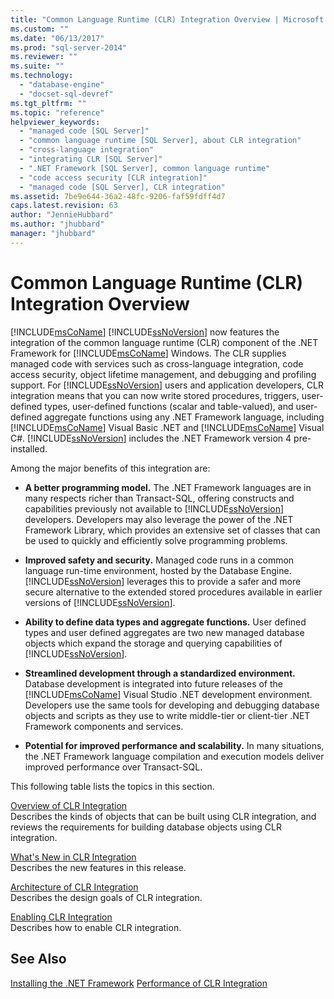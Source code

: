 ```yaml
---
title: "Common Language Runtime (CLR) Integration Overview | Microsoft Docs"
ms.custom: ""
ms.date: "06/13/2017"
ms.prod: "sql-server-2014"
ms.reviewer: ""
ms.suite: ""
ms.technology: 
  - "database-engine"
  - "docset-sql-devref"
ms.tgt_pltfrm: ""
ms.topic: "reference"
helpviewer_keywords: 
  - "managed code [SQL Server]"
  - "common language runtime [SQL Server], about CLR integration"
  - "cross-language integration"
  - "integrating CLR [SQL Server]"
  - ".NET Framework [SQL Server], common language runtime"
  - "code access security [CLR integration]"
  - "managed code [SQL Server], CLR integration"
ms.assetid: 7be9e644-36a2-48fc-9206-faf59fdff4d7
caps.latest.revision: 63
author: "JennieHubbard"
ms.author: "jhubbard"
manager: "jhubbard"
---
```

# Common Language Runtime (CLR) Integration Overview
  [!INCLUDE[msCoName](../../includes/msconame-md.md)] [!INCLUDE[ssNoVersion](../../includes/ssnoversion-md.md)] now features the integration of the common language runtime (CLR) component of the .NET Framework for [!INCLUDE[msCoName](../../includes/msconame-md.md)] Windows. The CLR supplies managed code with services such as cross-language integration, code access security, object lifetime management, and debugging and profiling support. For [!INCLUDE[ssNoVersion](../../includes/ssnoversion-md.md)] users and application developers, CLR integration means that you can now write stored procedures, triggers, user-defined types, user-defined functions (scalar and table-valued), and user-defined aggregate functions using any .NET Framework language, including [!INCLUDE[msCoName](../../includes/msconame-md.md)] Visual Basic .NET and [!INCLUDE[msCoName](../../includes/msconame-md.md)] Visual C#. [!INCLUDE[ssNoVersion](../../includes/ssnoversion-md.md)] includes the .NET Framework version 4 pre-installed.  
  
 Among the major benefits of this integration are:  
  
-   **A better programming model.** The .NET Framework languages are in many respects richer than Transact-SQL, offering constructs and capabilities previously not available to [!INCLUDE[ssNoVersion](../../includes/ssnoversion-md.md)] developers. Developers may also leverage the power of the .NET Framework Library, which provides an extensive set of classes that can be used to quickly and efficiently solve programming problems.  
  
-   **Improved safety and security.** Managed code runs in a common language run-time environment, hosted by the Database Engine. [!INCLUDE[ssNoVersion](../../includes/ssnoversion-md.md)] leverages this to provide a safer and more secure alternative to the extended stored procedures available in earlier versions of [!INCLUDE[ssNoVersion](../../includes/ssnoversion-md.md)].  
  
-   **Ability to define data types and aggregate functions.** User defined types and user defined aggregates are two new managed database objects which expand the storage and querying capabilities of [!INCLUDE[ssNoVersion](../../includes/ssnoversion-md.md)].  
  
-   **Streamlined development through a standardized environment.** Database development is integrated into future releases of the [!INCLUDE[msCoName](../../includes/msconame-md.md)] Visual Studio .NET development environment. Developers use the same tools for developing and debugging database objects and scripts as they use to write middle-tier or client-tier .NET Framework components and services.  
  
-   **Potential for improved performance and scalability.** In many situations, the .NET Framework language compilation and execution models deliver improved performance over Transact-SQL.  
  
 This following table lists the topics in this section.  
  
 [Overview of CLR Integration](../../../2014/database-engine/dev-guide/overview-of-clr-integration.md)  
 Describes the kinds of objects that can be built using CLR integration, and reviews the requirements for building database objects using CLR integration.  
  
 [What's New in CLR Integration](../../../2014/database-engine/dev-guide/what-s-new-in-clr-integration.md)  
 Describes the new features in this release.  
  
 [Architecture of CLR Integration](../../../2014/database-engine/dev-guide/architecture-of-clr-integration.md)  
 Describes the design goals of CLR integration.  
  
 [Enabling CLR Integration](../../../2014/database-engine/dev-guide/enabling-clr-integration.md)  
 Describes how to enable CLR integration.  
  
## See Also  
 [Installing the .NET Framework](http://technet.microsoft.com/library/ms166014\(v=SQL.105\).aspx)   
 [Performance of CLR Integration](../../../2014/database-engine/dev-guide/performance-of-clr-integration.md)  
  
  